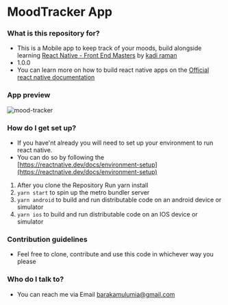 # MoodTracker App


### What is this repository for?

- This is a Mobile app to keep track of your moods, build alongside learning [React Native - Front End Masters](https://frontendmasters.com/courses/intermediate-react-native) by [kadi raman](https://github.com/kadikraman)
- 1.0.0
- You can learn more on how to build react native apps on the [Official react native documentation](https://reactnative.dev/docs/getting-started)


### App preview
![mood-tracker](https://user-images.githubusercontent.com/65751779/214059572-6c912c0b-b719-47c5-a4bb-6ad67c351a76.png)




### How do I get set up?

- If you have'nt already you will need to set up your environment to run react native. 
- You can do so by following the [https://reactnative.dev/docs/environment-setup](https://reactnative.dev/docs/environment-setup)

1. After you clone the Repository Run yarn install
2. `yarn start` to spin up the metro bundler server
4. `yarn android` to build and run distributable code on an android device or simulator
5. `yarn ios` to build and run distributable code on an IOS device or simulator


### Contribution guidelines
- Feel free to clone, contribute and use this code in whichever way you please

### Who do I talk to?
- You can reach me via Email  [barakamulumia@gmail.com](mailto:barakamulumia@gmail.com)


